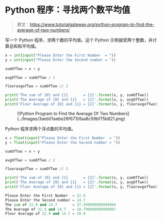 # Python 程序：寻找两个数平均值

> 原文：<https://www.tutorialgateway.org/python-program-to-find-the-average-of-two-numbers/>

写一个 Python 程序，求两个数的平均值。这个 Python 示例接受两个整数，并计算总和和平均值。

```py
x = int(input("Please Enter the First Number  = "))
y = int(input("Please Enter the Second number = "))

sumOfTwo = x + y

avgOfTwo = sumOfTwo / 2

flooravgofTwo = sumOfTwo // 2

print('The sum of {0} and {1}       = {2}'.format(x, y, sumOfTwo))
print('The Average of {0} and {1}   = {2}'.format(x, y, avgOfTwo))
print('Floor Average of {0} and {1} = {2}'.format(x, y, flooravgofTwo))
```

<figure class="wp-block-image size-large">![Python Program to Find the Average Of Two Numbers](../Images/3aeb01aebe26f6710faa8c59bf75b821.png)</figure>

Python 程序求两个浮点数的平均值。

```py
x = float(input("Please Enter the First Number  = "))
y = float(input("Please Enter the Second number = "))

sumOfTwo = x + y

avgOfTwo = sumOfTwo / 2

flooravgofTwo = sumOfTwo // 2

print('The sum of {0} and {1}       = {2}'.format(x, y, sumOfTwo))
print('The Average of {0} and {1}   = {2}'.format(x, y, avgOfTwo))
print('Floor Average of {0} and {1} = {2}'.format(x, y, flooravgofTwo))
```

```py
Please Enter the First Number  = 22.9
Please Enter the Second number = 14.7
The sum of 22.9 and 14.7       = 37.599999999999994
The Average of 22.9 and 14.7   = 18.799999999999997
Floor Average of 22.9 and 14.7 = 18.0
```